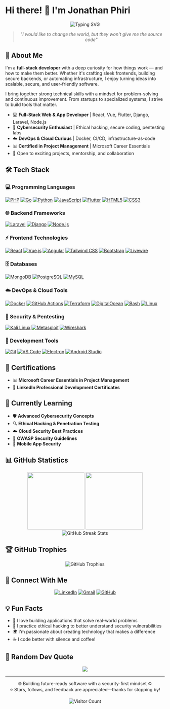 # Hi there! 👋 I'm Jonathan Phiri

<div align="center">
<div align="center">
  <img src="https://readme-typing-svg.herokuapp.com?font=Fira+Code&pause=1000&color=00D9FF&center=true&vCenter=true&width=435&lines=Full+Stack+Developer;Tech+Innovator;Cybersecurity+Enthusiast;Always+Building+Something+Cool" alt="Typing SVG" />
</div>

</div>

<div align="center">
  
> *"I would like to change the world, but they won't give me the source code"*

</div>

## 🚀 About Me

I'm a **full-stack developer** with a deep curiosity for how things work — and how to make them better. Whether it's crafting sleek frontends, building secure backends, or automating infrastructure, I enjoy turning ideas into scalable, secure, and user-friendly software.

I bring together strong technical skills with a mindset for problem-solving and continuous improvement. From startups to specialized systems, I strive to build tools that matter.

- 💻 **Full-Stack Web & App Developer** | React, Vue, Flutter, Django, Laravel, Node.js  
- 🔐 **Cybersecurity Enthusiast** | Ethical hacking, secure coding, pentesting labs  
- ☁️ **DevOps & Cloud Curious** | Docker, CI/CD, infrastructure-as-code 
- 📊 **Certified in Project Management** | Microsoft Career Essentials  
- 🤝 Open to exciting projects, mentorship, and collaboration

## 🛠️ Tech Stack

### 💻 Programming Languages  
<a href="https://www.php.net/" title="PHP"><img src="https://img.shields.io/badge/PHP-777BB4?style=for-the-badge&logo=php&logoColor=white" alt="PHP" /></a>
<a href="https://go.dev/" title="Go"><img src="https://img.shields.io/badge/Go-00ADD8?style=for-the-badge&logo=go&logoColor=white" alt="Go" /></a>
<a href="https://www.python.org/" title="Python"><img src="https://img.shields.io/badge/Python-3776AB?style=for-the-badge&logo=python&logoColor=white" alt="Python" /></a>
<a href="https://developer.mozilla.org/en-US/docs/Web/JavaScript" title="JavaScript"><img src="https://img.shields.io/badge/JavaScript-F7DF1E?style=for-the-badge&logo=javascript&logoColor=black" alt="JavaScript" /></a>
<a href="https://flutter.dev/" title="Dart & Flutter"><img src="https://img.shields.io/badge/Flutter-02569B?style=for-the-badge&logo=flutter&logoColor=white" alt="Flutter" /></a>
<a href="https://developer.mozilla.org/en-US/docs/Web/HTML" title="HTML5"><img src="https://img.shields.io/badge/HTML5-E34F26?style=for-the-badge&logo=html5&logoColor=white" alt="HTML5" /></a>
<a href="https://developer.mozilla.org/en-US/docs/Web/CSS" title="CSS3"><img src="https://img.shields.io/badge/CSS3-1572B6?style=for-the-badge&logo=css3&logoColor=white" alt="CSS3" /></a>

### 🌐 Backend Frameworks  
<a href="https://laravel.com/" title="Laravel"><img src="https://img.shields.io/badge/Laravel-FF2D20?style=for-the-badge&logo=laravel&logoColor=white" alt="Laravel" /></a>
<a href="https://www.djangoproject.com/" title="Django"><img src="https://img.shields.io/badge/Django-092E20?style=for-the-badge&logo=django&logoColor=white" alt="Django" /></a>
<a href="https://nodejs.org/" title="Node.js"><img src="https://img.shields.io/badge/Node.js-339933?style=for-the-badge&logo=nodedotjs&logoColor=white" alt="Node.js" /></a>

### ⚡ Frontend Technologies  
<a href="https://reactjs.org/" title="React"><img src="https://img.shields.io/badge/React-61DAFB?style=for-the-badge&logo=react&logoColor=black" alt="React" /></a>
<a href="https://vuejs.org/" title="Vue.js"><img src="https://img.shields.io/badge/Vue.js-4FC08D?style=for-the-badge&logo=vuedotjs&logoColor=white" alt="Vue.js" /></a>
<a href="https://angular.io/" title="Angular"><img src="https://img.shields.io/badge/Angular-DD0031?style=for-the-badge&logo=angular&logoColor=white" alt="Angular" /></a>
<a href="https://tailwindcss.com/" title="Tailwind CSS"><img src="https://img.shields.io/badge/Tailwind_CSS-38B2AC?style=for-the-badge&logo=tailwind-css&logoColor=white" alt="Tailwind CSS" /></a>
<a href="https://getbootstrap.com/" title="Bootstrap"><img src="https://img.shields.io/badge/Bootstrap-563D7C?style=for-the-badge&logo=bootstrap&logoColor=white" alt="Bootstrap" /></a>
<a href="https://livewire.laravel.com/" title="Laravel Livewire"><img src="https://img.shields.io/badge/Livewire-4E1CFF?style=for-the-badge&logo=laravel&logoColor=white" alt="Livewire" /></a>

### 🗄️ Databases  
<a href="https://www.mongodb.com/" title="MongoDB"><img src="https://img.shields.io/badge/MongoDB-47A248?style=for-the-badge&logo=mongodb&logoColor=white" alt="MongoDB" /></a>
<a href="https://www.postgresql.org/" title="PostgreSQL"><img src="https://img.shields.io/badge/PostgreSQL-336791?style=for-the-badge&logo=postgresql&logoColor=white" alt="PostgreSQL" /></a>
<a href="https://www.mysql.com/" title="MySQL"><img src="https://img.shields.io/badge/MySQL-4479A1?style=for-the-badge&logo=mysql&logoColor=white" alt="MySQL" /></a>

### ☁️ DevOps & Cloud Tools  
<a href="https://www.docker.com/" title="Docker"><img src="https://img.shields.io/badge/Docker-2496ED?style=for-the-badge&logo=docker&logoColor=white" alt="Docker" /></a>
<a href="https://github.com/features/actions" title="GitHub Actions"><img src="https://img.shields.io/badge/GitHub%20Actions-2088FF?style=for-the-badge&logo=githubactions&logoColor=white" alt="GitHub Actions" /></a>
<a href="https://www.terraform.io/" title="Terraform"><img src="https://img.shields.io/badge/Terraform-7B42BC?style=for-the-badge&logo=terraform&logoColor=white" alt="Terraform" /></a>
<a href="https://www.digitalocean.com/" title="DigitalOcean"><img src="https://img.shields.io/badge/DigitalOcean-0080FF?style=for-the-badge&logo=digitalocean&logoColor=white" alt="DigitalOcean" /></a>
<a href="https://www.gnu.org/software/bash/" title="Bash"><img src="https://img.shields.io/badge/Bash-4EAA25?style=for-the-badge&logo=gnu-bash&logoColor=white" alt="Bash" /></a>
<a href="https://ubuntu.com/" title="Linux / Ubuntu"><img src="https://img.shields.io/badge/Linux-FCC624?style=for-the-badge&logo=linux&logoColor=black" alt="Linux" /></a>

### 🔐 Security & Pentesting  
<a href="https://www.kali.org/" title="Kali Linux"><img src="https://img.shields.io/badge/Kali_Linux-557C94?style=for-the-badge&logo=kalilinux&logoColor=white" alt="Kali Linux" /></a>
<a href="https://www.metasploit.com/" title="Metasploit Framework"><img src="https://img.shields.io/badge/Metasploit-2596CD?style=for-the-badge&logo=metasploit&logoColor=white" alt="Metasploit" /></a>
<a href="https://www.wireshark.org/" title="Wireshark"><img src="https://img.shields.io/badge/Wireshark-1679A7?style=for-the-badge&logo=wireshark&logoColor=white" alt="Wireshark" /></a>

### 🧰 Development Tools  
<a href="https://git-scm.com/" title="Git"><img src="https://img.shields.io/badge/Git-F05032?style=for-the-badge&logo=git&logoColor=white" alt="Git" /></a>
<a href="https://code.visualstudio.com/" title="Visual Studio Code"><img src="https://img.shields.io/badge/VS_Code-007ACC?style=for-the-badge&logo=visual-studio-code&logoColor=white" alt="VS Code" /></a>
<a href="https://www.electronjs.org/" title="Electron (Desktop App Dev)"><img src="https://img.shields.io/badge/Electron-47848F?style=for-the-badge&logo=electron&logoColor=white" alt="Electron" /></a>
<a href="https://developer.android.com/studio" title="Android Studio"><img src="https://img.shields.io/badge/Android_Studio-3DDC84?style=for-the-badge&logo=android-studio&logoColor=white" alt="Android Studio" /></a>


## 📜 Certifications

- 📊 **Microsoft Career Essentials in Project Management**
- 💼 **LinkedIn Professional Development Certificates**

## 🎯 Currently Learning

- 🛡️ **Advanced Cybersecurity Concepts**
- 🔍 **Ethical Hacking & Penetration Testing**
- ☁️ **Cloud Security Best Practices**
- 🔐 **OWASP Security Guidelines**
- 📱 **Mobile App Security**

## 📊 GitHub Statistics

<div align="center">
  <img height="180em" src="https://github-readme-stats.vercel.app/api?username=ja-phiri&show_icons=true&theme=tokyonight&include_all_commits=true&count_private=true"/>
  <img height="180em" src="https://github-readme-stats.vercel.app/api/top-langs/?username=ja-phiri&layout=compact&langs_count=8&theme=tokyonight"/>
</div>

<div align="center">
  <img src="https://github-readme-streak-stats.herokuapp.com/?user=ja-phiri&theme=tokyonight" alt="GitHub Streak Stats"/>
</div>

## 🏆 GitHub Trophies

<div align="center">
  <img src="https://github-profile-trophy.vercel.app/?username=ja-phiri&theme=onedark&no-frame=true&no-bg=true&margin-w=4" alt="GitHub Trophies"/>
</div>

## 🤝 Connect With Me

<div align="center">
  
[![LinkedIn](https://img.shields.io/badge/LinkedIn-0077B5?style=for-the-badge&logo=linkedin&logoColor=white)](https://www.linkedin.com/in/jonathan-phiri-80a4a7218)
[![Gmail](https://img.shields.io/badge/Gmail-D14836?style=for-the-badge&logo=gmail&logoColor=white)](mailto:j0n9.phiri@gmail.com)
[![GitHub](https://img.shields.io/badge/GitHub-100000?style=for-the-badge&logo=github&logoColor=white)](https://github.com/ja-phiri)

</div>

## 💡 Fun Facts

- 🚀 I love building applications that solve real-world problems
- 🔐 I practice ethical hacking to better understand security vulnerabilities
- 🌍 I'm passionate about creating technology that makes a difference
- ☕ I code better with silence and coffee!

## 💭 Random Dev Quote

<div align="center">
  
![](https://quotes-github-readme.vercel.app/api?type=horizontal&theme=tokyonight)

</div>

---


<div align="center">
🌐 Building future-ready software with a security-first mindset ⚙️
</div>
<div align="center">
⭐️ Stars, follows, and feedback are appreciated—thanks for stopping by!
</div>
<div align="center">

![Visitor Count](https://komarev.com/ghpvc/?username=ja-phiri&color=blue&style=flat-square)

</div>
